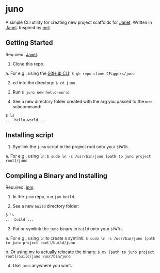 # juno

A simple CLI utility for creating new project scaffolds for [Janet](https://github.com/janet-lang/janet). Written in [Janet](https://github.com/janet-lang/janet). Inspired by [neil](https://github.com/babashka/neil).

## Getting Started

Required: [Janet](https://github.com/janet-lang/janet).

1. Clone this repo.

  a. For e.g., using the [GitHub CLI](https://github.com/cli/cli): `$ gh repo clone CFiggers/juno`

2. cd into the directory: `$ cd juno`

3. Run `$ juno new hello-world`

4. See a new directory folder created with the arg you passed to the `new` subcommand:

```bash
$ ls
... hello-world ...
```

## Installing script

1. Symlink the `juno` script in the project root onto your `$PATH`.

  a. For e.g., using `ln`: `$ sudo ln -s /usr/bin/juno [path to juno project root]/juno`

## Compiling a Binary and Installing

Required: [jpm](https://github.com/janet-lang/jpm).

1. In the `juno` repo, run `jpm build`.

2. See a new `build` directory folder:

```bash
$ ls
... build ...
```

3. Put or symlink the `juno` binary in `build` onto your `$PATH`.

  a. For e.g., using `ln` to create a symlink: `$ sudo ln -s /usr/bin/juno [path to juno project root]/build/juno`

  b. Or using mv to actually relocate the binary: `$ mv [path to juno project root]/build/juno /usr/bin/juno`
  
4. Use `juno` anywhere you want.
